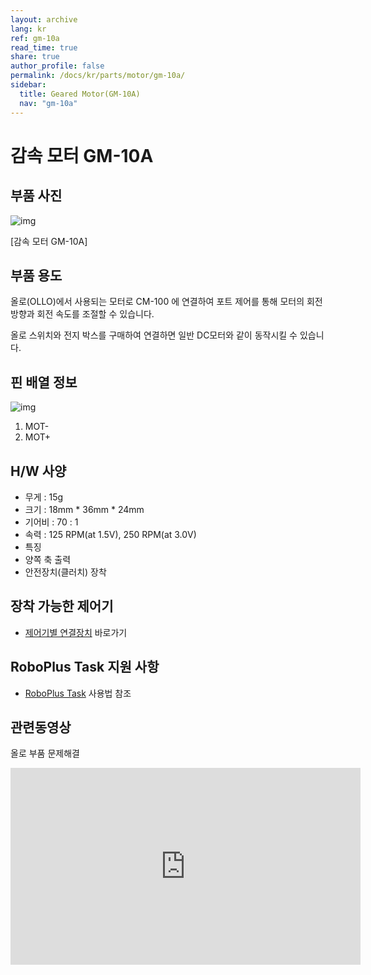 ```yaml
---
layout: archive
lang: kr
ref: gm-10a
read_time: true
share: true
author_profile: false
permalink: /docs/kr/parts/motor/gm-10a/
sidebar:
  title: Geared Motor(GM-10A)
  nav: "gm-10a"
---
```


# 감속 모터 GM-10A

## 부품 사진

![img](/assets/images/parts/motor/gm-10_product.jpg)

[감속 모터 GM-10A]

## 부품 용도

올로(OLLO)에서 사용되는 모터로 CM-100 에 연결하여 포트 제어를 통해 모터의 회전 방향과 회전 속도를 조절할 수 있습니다.

올로 스위치와 전지 박스를 구매하여 연결하면 일반 DC모터와 같이 동작시킬 수 있습니다.

## 핀 배열 정보

![img](/assets/images/parts/motor/gm-10_pinout.png)

1. MOT-
2. MOT+

## H/W 사양

- 무게 : 15g
- 크기 : 18mm * 36mm * 24mm
- 기어비 :  70 : 1
- 속력 : 125 RPM(at 1.5V), 250 RPM(at 3.0V)
- 특징
- 양쪽 축 출력
- 안전장치(클러치) 장착

## 장착 가능한 제어기

- [제어기별 연결장치] 바로가기

## RoboPlus Task 지원 사항

- [RoboPlus Task] 사용법 참조

## 관련동영상

 올로 부품 문제해결
 <iframe width="560" height="315" src="https://www.youtube.com/embed/-qRy_NDd5eU" frameborder="0" allowfullscreen></iframe>

[Roboplus Task]: ???
[제어기별 연결장치]: ???
